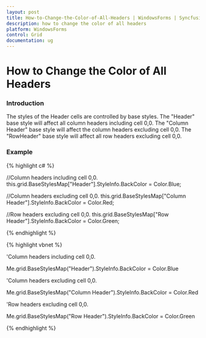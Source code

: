 ```yaml
---
layout: post
title: How-to-Change-the-Color-of-All-Headers | WindowsForms | Syncfusion
description: how to change the color of all headers
platform: WindowsForms
control: Grid
documentation: ug
---
```


# How to Change the Color of All Headers

### Introduction

The styles of the Header cells are controlled by base styles. The "Header" base style will affect all column headers including cell 0,0. The "Column Header" base style will affect the column headers excluding cell 0,0. The "RowHeader" base style will affect all row headers excluding cell 0,0.

### Example

{% highlight c# %}



//Column headers including cell 0,0.
this.grid.BaseStylesMap["Header"].StyleInfo.BackColor = Color.Blue;



//Column headers excluding cell 0,0.
this.grid.BaseStylesMap["Column Header"].StyleInfo.BackColor = Color.Red;



//Row headers excluding cell 0,0.
this.grid.BaseStylesMap["Row Header"].StyleInfo.BackColor = Color.Green;


{% endhighlight %}

{% highlight vbnet %}



'Column headers including cell 0,0.

Me.grid.BaseStylesMap("Header").StyleInfo.BackColor = Color.Blue



'Column headers excluding cell 0,0.

Me.grid.BaseStylesMap("Column Header").StyleInfo.BackColor = Color.Red

'Row headers excluding cell 0,0.

Me.grid.BaseStylesMap("Row Header").StyleInfo.BackColor = Color.Green



{% endhighlight %}
